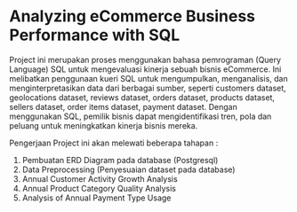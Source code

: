 # Analyzing eCommerce Business Performance with SQL

Project ini merupakan proses menggunakan bahasa pemrograman (Query Language) SQL untuk mengevaluasi kinerja sebuah bisnis eCommerce. Ini melibatkan penggunaan kueri SQL untuk mengumpulkan, menganalisis, dan menginterpretasikan data dari berbagai sumber, seperti customers dataset, geolocations dataset, reviews dataset, orders dataset, products dataset, sellers dataset, order items dataset, payment dataset. Dengan menggunakan SQL, pemilik bisnis dapat mengidentifikasi tren, pola dan peluang untuk meningkatkan kinerja bisnis mereka. 

Pengerjaan Project ini akan melewati beberapa tahapan : 
1. Pembuatan ERD Diagram pada database (Postgresql)
2. Data Preprocessing (Penyesuaian dataset pada database)
3. Annual Customer Activity Growth Analysis
4. Annual Product Category Quality Analysis
5. Analysis of Annual Payment Type Usage
